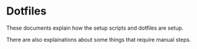# Dotfiles

These documents explain how the setup scripts and dotfiles are setup.

There are also explainations about some things that require manual steps.
